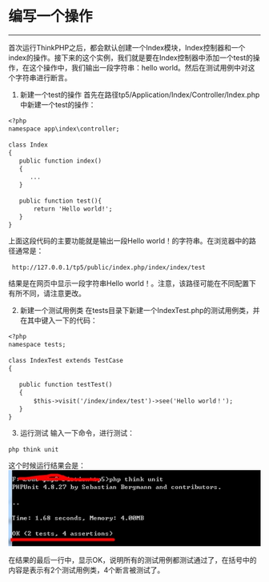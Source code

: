 # 编写一个操作

* * * * *
首次运行ThinkPHP之后，都会默认创建一个Index模块，Index控制器和一个index的操作。接下来的这个实例，我们就是要在Index控制器中添加一个test的操作，在这个操作中，我们输出一段字符串：hello world。然后在测试用例中对这个字符串进行断言。
1. 新建一个test的操作
首先在路径tp5/Application/Index/Controller/Index.php中新建一个test的操作：
 ~~~
 <?php
 namespace app\index\controller;
 
 class Index
 {
    public function index()
    {
       ...
    }
	
	public function test(){
		return 'Hello world!';
	}
 }
 ~~~
 上面这段代码的主要功能就是输出一段Hello world！的字符串。在浏览器中的路径通常是：
 
 ` http://127.0.0.1/tp5/public/index.php/index/index/test`
 
 结果是在网页中显示一段字符串Hello world！。注意，该路径可能在不同配置下有所不同，请注意更改。
 
2. 新建一个测试用例类
在tests目录下新建一个IndexTest.php的测试用例类，并在其中键入一下的代码：
 
 ~~~
 <?php
 namespace tests;
 
 class IndexTest extends TestCase
 {
 
    public function testTest()
    {
        $this->visit('/index/index/test')->see('Hello world！');
    }
 }
 ~~~

3. 运行测试
输入一下命令，进行测试：
 
 `php think unit`
 
 这个时候运行结果会是：
 ![](image/360桌面截图20161015141444.jpg)
 
 在结果的最后一行中，显示OK，说明所有的测试用例都测试通过了，在括号中的内容是表示有2个测试用例类，4个断言被测试了。

